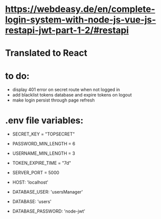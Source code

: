 # https://webdeasy.de/en/complete-login-system-with-node-js-vue-js-restapi-jwt-part-1-2/#restapi

# Translated to React

# to do:

- display 401 error on secret route when not logged in
- add blacklist tokens database and expire tokens on logout
- make login persist through page refresh

# .env file variables:

- SECRET_KEY = "TOPSECRET"
- PASSWORD_MIN_LENGTH = 6
- USERNAME_MIN_LENGTH = 3
- TOKEN_EXPIRE_TIME = "7d"

- SERVER_PORT = 5000
- HOST: 'localhost'
- DATABASE_USER: 'usersManager'
- DATABASE: 'users'
- DATABASE_PASSWORD: 'node-jwt'
